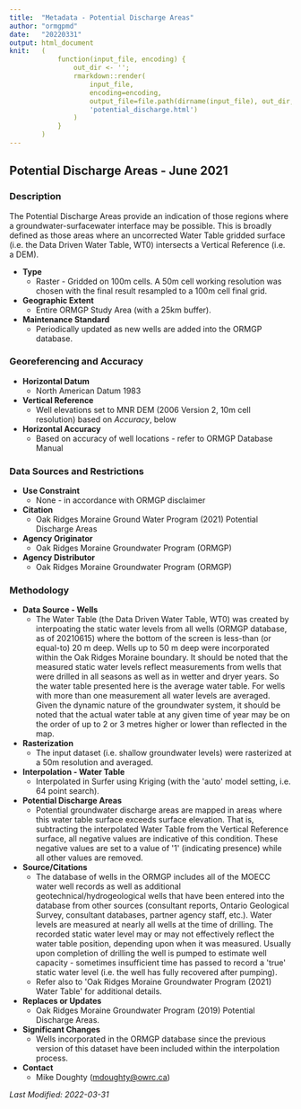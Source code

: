 ```yaml
---
title:  "Metadata - Potential Discharge Areas"
author: "ormgpmd"
date:   "20220331"
output: html_document
knit:   (
            function(input_file, encoding) {
                out_dir <- '';
                rmarkdown::render(
                    input_file,
                    encoding=encoding,
                    output_file=file.path(dirname(input_file), out_dir,
                    'potential_discharge.html')
                )
            }
        )
---
```


## Potential Discharge Areas - June 2021

### Description 

The Potential Discharge Areas provide an indication of those regions where a
groundwater-surfacewater interface may be possible.  This is broadly defined
as those areas where an uncorrected Water Table gridded surface (i.e. the Data
Driven Water Table, WT0) intersects a Vertical Reference (i.e. a DEM).

* **Type**
    + Raster - Gridded on 100m cells.  A 50m cell working resolution was chosen with the final result resampled to a 100m cell final grid.
* **Geographic Extent**
    + Entire ORMGP Study Area (with a 25km buffer).
* **Maintenance Standard**
    + Periodically updated as new wells are added into the ORMGP database.

### Georeferencing and Accuracy

* **Horizontal Datum**
    + North American Datum 1983
* **Vertical Reference**
    + Well elevations set to MNR DEM (2006 Version 2, 10m cell resolution) based on *Accuracy*, below
* **Horizontal Accuracy**
    + Based on accuracy of well locations - refer to ORMGP Database Manual

### Data Sources and Restrictions

* **Use Constraint**
    + None - in accordance with ORMGP disclaimer
* **Citation**
    + Oak Ridges Moraine Ground Water Program (2021) Potential Discharge Areas
* **Agency Originator**
    + Oak Ridges Moraine Groundwater Program (ORMGP)
* **Agency Distributor**
    + Oak Ridges Moraine Groundwater Program (ORMGP)

### Methodology

* **Data Source - Wells**
    + The Water Table (the Data Driven Water Table, WT0) was created by interpoating the static water levels from all wells (ORMGP database, as of 20210615) where the bottom of the screen is less-than (or equal-to) 20 m deep. Wells up to 50 m deep were incorporated within the Oak Ridges Moraine boundary. It should be noted that the measured static water levels reflect measurements from wells that were drilled in all seasons as well as in wetter and dryer years. So the water table presented here is the average water table. For wells with more than one measurement all water levels are averaged.  Given the dynamic nature of the groundwater system, it should be noted that the actual water table at any given time of year may be on the order of up to 2 or 3 metres higher or lower than reflected in the map.
* **Rasterization**
    + The input dataset (i.e. shallow groundwater levels) were rasterized at a 50m resolution and averaged.
* **Interpolation - Water Table**
    + Interpolated in Surfer using Kriging (with the 'auto' model setting, i.e. 64 point search).
* **Potential Discharge Areas**
    + Potential groundwater discharge areas are mapped in areas where this water table surface exceeds surface elevation.  That is, subtracting the interpolated Water Table from the Vertical Reference surface, all negative values are indicative of this condition.  These negative values are set to a value of '1' (indicating presence) while all other values are removed.
* **Source/Citations**
    + The database of wells in the ORMGP includes all of the MOECC water well records as well as additional geotechnical/hydrogeological wells that have been entered into the database from other sources (consultant reports, Ontario Geological Survey, consultant databases, partner agency staff, etc.). Water levels are measured at nearly all wells at the time of drilling.  The recorded static water level may or may not effectively reflect the water table position, depending upon when it was measured. Usually upon completion of drilling the well is pumped to estimate well capacity - sometimes insufficient time has passed to record a 'true' static water level (i.e. the well has fully recovered after pumping).
    + Refer also to 'Oak Ridges Moraine Groundwater Program (2021) Water Table' for additional details.
* **Replaces or Updates**
    + Oak Ridges Moraine Groundwater Program (2019) Potential Discharge Areas.
* **Significant Changes**
    + Wells incorporated in the ORMGP database since the previous version of this dataset have been included within the interpolation process.
* **Contact**
    + Mike Doughty (mdoughty@owrc.ca)



*Last Modified: 2022-03-31*
